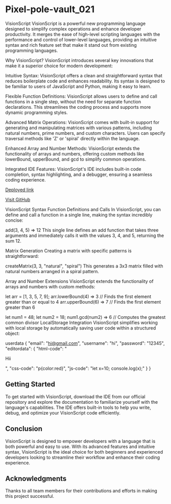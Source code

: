 # Pixel-pole-vault_021


VisionScript
VisionScript is a powerful new programming language designed to simplify complex operations and enhance developer productivity. It merges the ease of high-level scripting languages with the performance and control of lower-level languages, providing an intuitive syntax and rich feature set that make it stand out from existing programming languages.

Why VisionScript?
VisionScript introduces several key innovations that make it a superior choice for modern development:

Intuitive Syntax: VisionScript offers a clean and straightforward syntax that reduces boilerplate code and enhances readability. Its syntax is designed to be familiar to users of JavaScript and Python, making it easy to learn.

Flexible Function Definitions: VisionScript allows users to define and call functions in a single step, without the need for separate function declarations. This streamlines the coding process and supports more dynamic programming styles.

Advanced Matrix Operations: VisionScript comes with built-in support for generating and manipulating matrices with various patterns, including natural numbers, prime numbers, and custom characters. Users can specify traversal methods like 'Z' or 'spiral' directly within the language.

Enhanced Array and Number Methods: VisionScript extends the functionality of arrays and numbers, offering custom methods like lowerBound, upperBound, and gcd to simplify common operations.

Integrated IDE Features: VisionScript's IDE includes built-in code completion, syntax highlighting, and a debugger, ensuring a seamless coding experience.

[Deployed link](https://66d5fa2961a09e2889640e53--dazzling-biscochitos-f2f44c.netlify.app/)

[Visit GitHub](https://github.com/Anikesh-Sharma/Pixel-pole-vault_021)

VisionScript Syntax
Function Definitions and Calls
In VisionScript, you can define and call a function in a single line, making the syntax incredibly concise:


add(3, 4, 5) => 12
This single line defines an add function that takes three arguments and immediately calls it with the values 3, 4, and 5, returning the sum 12.

Matrix Generation
Creating a matrix with specific patterns is straightforward:


createMatrix(3, 3, "natural", "spiral")
This generates a 3x3 matrix filled with natural numbers arranged in a spiral pattern.

Array and Number Extensions
VisionScript extends the functionality of arrays and numbers with custom methods:


let arr = [1, 3, 5, 7, 9];
arr.lowerBound(4) => 3  // Finds the first element greater than or equal to 4
arr.upperBound(6) => 7  // Finds the first element greater than 6

let num1 = 48;
let num2 = 18;
num1.gcd(num2) => 6  // Computes the greatest common divisor
LocalStorage Integration
VisionScript simplifies working with local storage by automatically saving user code within a structured object:

userdata {
  "email": "hi@gmail.com",
  "username": "hi",
  "password": "12345",
  "editordata": {
    "html-code": "<p>Hii</p>",
    "css-code": "p{color:red}",
    "js-code": "let x=10; console.log(x);"
  }
}
## Getting Started
To get started with VisionScript, download the IDE from our official repository and explore the documentation to familiarize yourself with the language's capabilities. The IDE offers built-in tools to help you write, debug, and optimize your VisionScript code efficiently.

## Conclusion
VisionScript is designed to empower developers with a language that is both powerful and easy to use. With its advanced features and intuitive syntax, VisionScript is the ideal choice for both beginners and experienced developers looking to streamline their workflow and enhance their coding experience.

## Acknowledgments
Thanks to all team members for their contributions and efforts in making this project successful.

